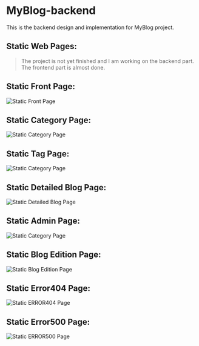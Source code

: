 # MyBlog-backend
This is the backend design and implementation for MyBlog project.

## Static Web Pages:
> The project is not yet finished and I am working on the backend part. The frontend part is almost done.

## Static Front Page:
![Static Front Page](https://github.com/zhengc/MyBlog-backend/blob/main/doc/FrontPage.png)

## Static Category Page:
![Static Category Page](https://github.com/zhengc/MyBlog-backend/blob/main/doc/Category.png)

## Static Tag Page:
![Static Category Page](https://github.com/zhengc/MyBlog-backend/blob/main/doc/TagPage.png)

## Static Detailed Blog Page:
![Static Detailed Blog Page](https://github.com/zhengc/MyBlog-backend/blob/main/doc/DetailedPage.png)

## Static Admin Page:
![Static Category Page](https://github.com/zhengc/MyBlog-backend/blob/main/doc/ManagePage.png)

## Static Blog Edition Page:
![Static Blog Edition Page](https://github.com/zhengc/MyBlog-backend/blob/main/doc/PublishPage.png)

## Static Error404 Page:
![Static ERROR404 Page](https://github.com/zhengc/MyBlog-backend/blob/main/doc/Error404.png)

## Static Error500 Page:
![Static ERROR500 Page](https://github.com/zhengc/MyBlog-backend/blob/main/doc/Error500.png)
